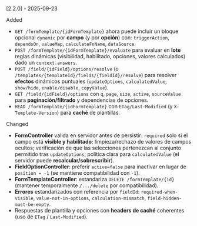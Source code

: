 \[2.2.0] - 2025-09-23

Added

* `GET /formTemplate/{idFormTemplate}` ahora puede incluir un bloque opcional `dynamic` por **campo** (y por **opción**) con: `triggerAction`, `dependsOn`, `valueMap`, `calculateFnName`, `dataSource`.
* `POST /formTemplate/{idFormTemplate}/evaluate` para evaluar en **lote** reglas dinámicas (visibilidad, habilitado, opciones, valores calculados) dado un `context.answers`.
* `POST /field/{idField}/options/resolve` (o `/templates/{templateId}/fields/{fieldId}/resolve`) para resolver **efectos** dinámicos puntuales (`updateOptions`, `calculatedValue`, `show/hide`, `enable/disable`, `copyValue`).
* `GET /field/{idField}/options` con `q`, `page`, `size`, `active`, `sourceValue` para **paginación/filtrado** y dependencias de opciones.
* `HEAD /formTemplate/{idFormTemplate}` con `ETag/Last-Modified` (y `X-Template-Version`) para **caché** de plantillas.

Changed

* **FormController** valida en servidor antes de persistir:
  `required` solo si el campo está **visible y habilitado**; limpieza/rechazo de valores de campos ocultos; verificación de que las selecciones pertenezcan al conjunto permitido tras `updateOptions`; política clara para `calculatedValue` (el servidor puede **recalcular/sobrescribir**).
* **FieldOptionController**: preferir `active=false` para inactivar en lugar de `position = -1` (se mantiene compatibilidad con `-1`).
* **FormTemplateController**: estandariza `DELETE /formTemplate/{id}` (mantener temporalmente `/.../delete` por compatibilidad).
* **Errores** estandarizados con referencia por `fieldId`: `required-when-visible`, `value-not-in-options`, `calculation-mismatch`, `field-hidden-must-be-empty`.
* Respuestas de plantilla y opciones con **headers de caché** coherentes (uso de `ETag` / `Last-Modified`).
